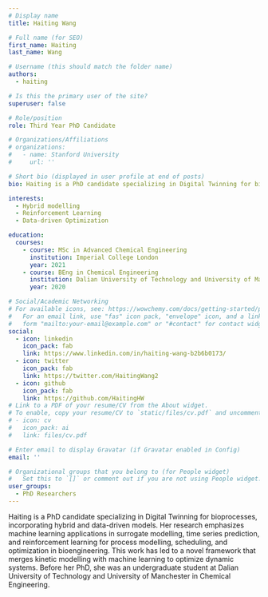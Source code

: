 ```yaml
---
# Display name
title: Haiting Wang

# Full name (for SEO)
first_name: Haiting
last_name: Wang

# Username (this should match the folder name)
authors:
  - haiting

# Is this the primary user of the site?
superuser: false

# Role/position
role: Third Year PhD Candidate

# Organizations/Affiliations
# organizations:
#   - name: Stanford University
#     url: ''

# Short bio (displayed in user profile at end of posts)
bio: Haiting is a PhD candidate specializing in Digital Twinning for bioprocesses, incorporating hybrid and data-driven models. Her research emphasizes machine learning applications in surrogate modelling, time series prediction, and reinforcement learning for process modelling, scheduling, and optimization in bioengineering. This work has led to a novel framework that merges kinetic modelling with machine learning to optimize dynamic systems. Before her PhD, she was an undergraduate student at Dalian University of Technology and University of Manchester in Chemical Engineering.

interests:
  - Hybrid modelling
  - Reinforcement Learning
  - Data-driven Optimization

education:
  courses:
    - course: MSc in Advanced Chemical Engineering
      institution: Imperial College London
      year: 2021
    - course: BEng in Chemical Engineering
      institution: Dalian University of Technology and University of Manchester
      year: 2020

# Social/Academic Networking
# For available icons, see: https://wowchemy.com/docs/getting-started/page-builder/#icons
#   For an email link, use "fas" icon pack, "envelope" icon, and a link in the
#   form "mailto:your-email@example.com" or "#contact" for contact widget.
social:
  - icon: linkedin
    icon_pack: fab
    link: https://www.linkedin.com/in/haiting-wang-b2b6b0173/
  - icon: twitter
    icon_pack: fab
    link: https://twitter.com/HaitingWang2
  - icon: github
    icon_pack: fab
    link: https://github.com/HaitingHW
# Link to a PDF of your resume/CV from the About widget.
# To enable, copy your resume/CV to `static/files/cv.pdf` and uncomment the lines below.
# - icon: cv
#   icon_pack: ai
#   link: files/cv.pdf

# Enter email to display Gravatar (if Gravatar enabled in Config)
email: ''

# Organizational groups that you belong to (for People widget)
#   Set this to `[]` or comment out if you are not using People widget.
user_groups:
  - PhD Researchers
---
```


Haiting is a PhD candidate specializing in Digital Twinning for bioprocesses, incorporating hybrid and data-driven models. Her research emphasizes machine learning applications in surrogate modelling, time series prediction, and reinforcement learning for process modelling, scheduling, and optimization in bioengineering. This work has led to a novel framework that merges kinetic modelling with machine learning to optimize dynamic systems. Before her PhD, she was an undergraduate student at Dalian University of Technology and University of Manchester in Chemical Engineering.